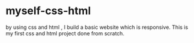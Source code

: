 # myself-css-html
by using css and html , I build a basic website which is responsive. This is my first css and html project done from scratch.
